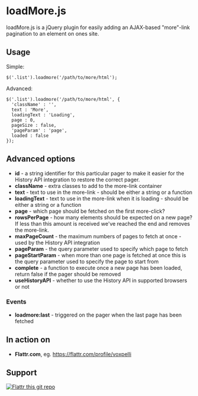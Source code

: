 loadMore.js
=======

loadMore.js is a jQuery plugin for easily adding an AJAX-based "more"-link pagination to an element on ones site.

## Usage

Simple:

    $('.list').loadmore('/path/to/more/html');

Advanced:

    $('.list').loadmore('/path/to/more/html', {
      'className' : '',
      text : 'More',
      loadingText : 'Loading',
      page : 0,
      pageSize : false,
      'pageParam' : 'page',
      loaded : false
    });

## Advanced options

* **id** - a string identifier for this particular pager to make it easier for the History API integration to restore the correct pager.
* **className** - extra classes to add to the more-link container
* **text** - text to use in the more-link - should be either a string or a function
* **loadingText** - text to use in the more-link when it is loading - should be either a string or a function
* **page** - which page should be fetched on the first more-click?
* **rowsPerPage** - how many elements should be expected on a new page? If less than this amount is received we've reached the end and removes the more-link.
* **maxPageCount** - the maximum numbers of pages to fetch at once - used by the History API integration
* **pageParam** - the query parameter used to specify which page to fetch
* **pageStartParam** - when more than one page is fetched at once this is the query parameter used to specify the page to start from
* **complete** - a function to execute once a new page has been loaded, return false if the pager should be removed
* **useHistoryAPI** - whether to use the History API in supported browsers or not

### Events

* **loadmore:last** - triggered on the pager when the last page has been fetched

## In action on

* **Flattr.com**, eg. https://flattr.com/profile/voxpelli

## Support

[![Flattr this git repo](http://api.flattr.com/button/flattr-badge-large.png)](https://flattr.com/submit/auto?user_id=voxpelli&url=https://github.com/voxpelli/jquery-loadmore&title=loadmore.js&language=en_GB&tags=github&category=software)
